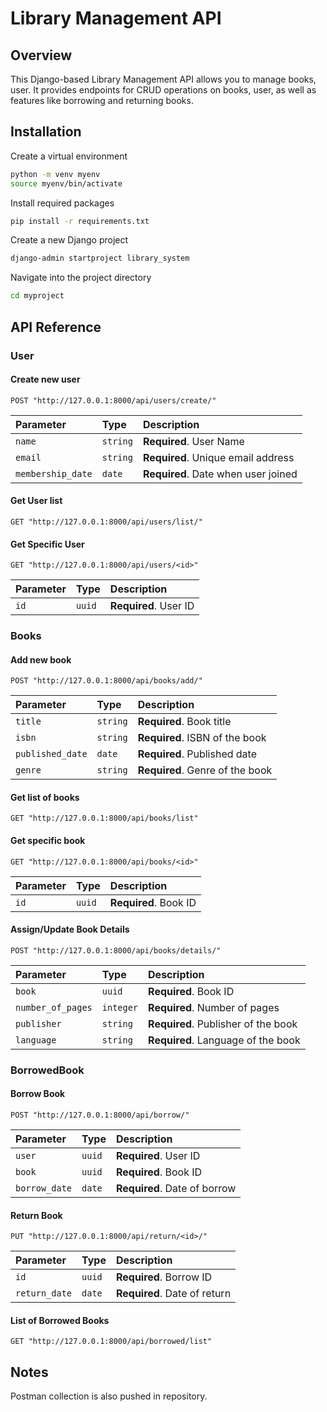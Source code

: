# Library Management API
## Overview
This Django-based Library Management API allows you to manage books, user. It provides endpoints for CRUD operations on books, user, as well as features like borrowing and returning books.


## Installation

Create a virtual environment

```bash
python -m venv myenv
source myenv/bin/activate 
```

Install required packages 

```bash
pip install -r requirements.txt

```
Create a new Django project

```bash
django-admin startproject library_system
```

Navigate into the project directory

```bash
cd myproject
```
## API Reference
### User
#### Create new user

```http
POST "http://127.0.0.1:8000/api/users/create/"
```

| Parameter | Type     | Description                |
| :-------- | :------- | :------------------------- |
| `name` | `string` | **Required**. User Name |
| `email` | `string` | **Required**. Unique email address |
| `membership_date` | `date` | **Required**. Date when user joined |

#### Get User list

```http
GET "http://127.0.0.1:8000/api/users/list/"
```

#### Get Specific User 

```http
GET "http://127.0.0.1:8000/api/users/<id>"
```

| Parameter | Type     | Description                |
| :-------- | :------- | :------------------------- |
| `id` | `uuid` | **Required**. User ID |

### Books
#### Add new book

```http
POST "http://127.0.0.1:8000/api/books/add/"
```

| Parameter | Type     | Description                |
| :-------- | :------- | :------------------------- |
| `title` | `string` | **Required**. Book title |
| `isbn` | `string` | **Required**. ISBN of the book |
| `published_date` | `date` | **Required**. Published date |
| `genre` | `string` | **Required**. Genre of the book |

#### Get list of books

```http
GET "http://127.0.0.1:8000/api/books/list"
```
#### Get specific book 


```http
GET "http://127.0.0.1:8000/api/books/<id>"
```
| Parameter | Type     | Description                |
| :-------- | :------- | :------------------------- |
| `id` | `uuid` | **Required**. Book ID |


#### Assign/Update Book Details


```http
POST "http://127.0.0.1:8000/api/books/details/"
```
| Parameter | Type     | Description                |
| :-------- | :------- | :------------------------- |
| `book` | `uuid` | **Required**. Book ID |
| `number_of_pages` | `integer` | **Required**. Number of pages |
| `publisher` | `string` | **Required**. Publisher of the book |
| `language` | `string` | **Required**. Language of the book |

### BorrowedBook
#### Borrow Book

```http
POST "http://127.0.0.1:8000/api/borrow/"
```

| Parameter | Type     | Description                |
| :-------- | :------- | :------------------------- |
| `user` | `uuid` | **Required**. User ID |
| `book` | `uuid` | **Required**. Book ID |
| `borrow_date` | `date` | **Required**. Date of borrow |



#### Return Book

```http
PUT "http://127.0.0.1:8000/api/return/<id>/"
```
| Parameter | Type     | Description                |
| :-------- | :------- | :------------------------- |
| `id` | `uuid` | **Required**. Borrow ID |
| `return_date` | `date` | **Required**. Date of return |

#### List of Borrowed Books


```http
GET "http://127.0.0.1:8000/api/borrowed/list"
```
## Notes

Postman collection is also pushed in repository.

